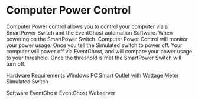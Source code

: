 # Computer Power Control

Computer Power control allows you to control your computer via a SmartPower Switch and the EventGhost automation Software. When powering on the SmartPower Switch. Computer Power Control will monitor your power usage. Once you tell the Simulated switch to power off. Your computer will power off via EventGhost, and will compare your power usage to your threshold. Once the threshold is met the SmartPower Switch will turn off. 

Hardware Requirements
  Windows PC
  Smart Outlet with Wattage Meter
  Simulated Switch
  
Software
  EventGhost
  EventGhost Webserver
